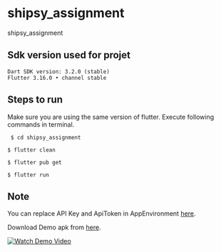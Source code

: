 # shipsy_assignment

shipsy_assignment

## Sdk version used for projet
    Dart SDK version: 3.2.0 (stable)
    Flutter 3.16.0 • channel stable



## Steps to run

  Make sure you are using the same version of flutter.
    Execute following commands in terminal.


``` $ cd shipsy_assignment```


``` $ flutter clean ```


``` $ flutter pub get ```


``` $ flutter run ```

    


## Note

You can replace API Key and ApiToken in AppEnvironment [here](https://github.com/Alabhya268/Shipsy-Assignment/blob/main/lib/app_environment/app_environment.dart).

Download Demo apk from [here](https://github.com/Alabhya268/blup_assignment/raw/main/demo/shipsy_assignment.apk).



[![Watch Demo Video](https://github.com/Alabhya268/blup_assignment/raw/main/demo/shipsy_thumbnail.png)](https://github.com/Alabhya268/blup_assignment/raw/main/demo/shipsy_assignment_clip.MP4)

